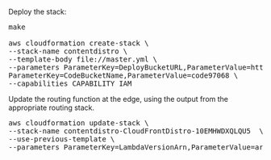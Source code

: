 Deploy the stack:

<pre>
make

aws cloudformation create-stack \
--stack-name contentdistro \
--template-body file://master.yml \
--parameters ParameterKey=DeployBucketURL,ParameterValue=https://s3.amazonaws.com/code97068 \
ParameterKey=CodeBucketName,ParameterValue=code97068 \
--capabilities CAPABILITY_IAM
</pre>


Update the routing function at the edge, using the output from the appropriate routing stack.

<pre>
aws cloudformation update-stack \
--stack-name contentdistro-CloudFrontDistro-10EMHWDXQLQU5  \
--use-previous-template \
--parameters ParameterKey=LambdaVersionArn,ParameterValue=arn:aws:lambda:us-east-1:acount-no:function:contentdistro-GreenRouter-3QRHBV4OHAL8-EdgeProto-ERDAFC9P5S2L:1
</pre>